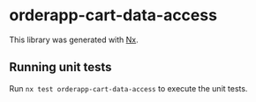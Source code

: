 # orderapp-cart-data-access

This library was generated with [Nx](https://nx.dev).

## Running unit tests

Run `nx test orderapp-cart-data-access` to execute the unit tests.
